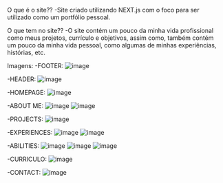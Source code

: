 O que é o site??
-Site criado utilizando NEXT.js com o foco para ser utilizado como um portfólio pessoal.

O que tem no site??
-O site contém um pouco da minha vida profissional como meus projetos, currículo e objetivos, assim como, também contém um pouco da minha vida pessoal, 
como algumas de minhas experiências, histórias, etc.

Imagens:
-FOOTER:
![image](https://github.com/user-attachments/assets/ab2b1f64-4950-4af1-83bc-b7126e423b21)

-HEADER:
![image](https://github.com/user-attachments/assets/85ceacf2-d501-49e5-89bd-b82a2e3aab34)

-HOMEPAGE:
![image](https://github.com/user-attachments/assets/e53f86b1-50ca-452d-8f8f-8aa2e3780e69)

-ABOUT ME:
![image](https://github.com/user-attachments/assets/9a6d8cd3-3446-4af5-b6bf-658956842687)
![image](https://github.com/user-attachments/assets/ede51ec8-685f-49c2-a3b8-8da786d1a10e)

-PROJECTS:
![image](https://github.com/user-attachments/assets/b6b93516-2142-4a3c-a902-d30b41411aae)

-EXPERIENCES:
![image](https://github.com/user-attachments/assets/34a225b0-5b57-4301-88a9-e13871e5a97d)
![image](https://github.com/user-attachments/assets/cabeeb42-3e34-4ec0-bbc2-e02621dcb870)

-ABILITIES:
![image](https://github.com/user-attachments/assets/a9d9100d-c728-4585-8b65-f02c1d7c7dab)
![image](https://github.com/user-attachments/assets/fb4d5ae4-e393-4fc9-8d93-3fd77c0c13a4)
![image](https://github.com/user-attachments/assets/765e84d5-066b-4e92-9775-eb70c8831d1a)

-CURRICULO:
![image](https://github.com/user-attachments/assets/50525c3e-82be-4615-a843-e1f7e795bca6)

-CONTACT:
![image](https://github.com/user-attachments/assets/064bd164-fbbd-41fd-ad50-37f502998bf3)






